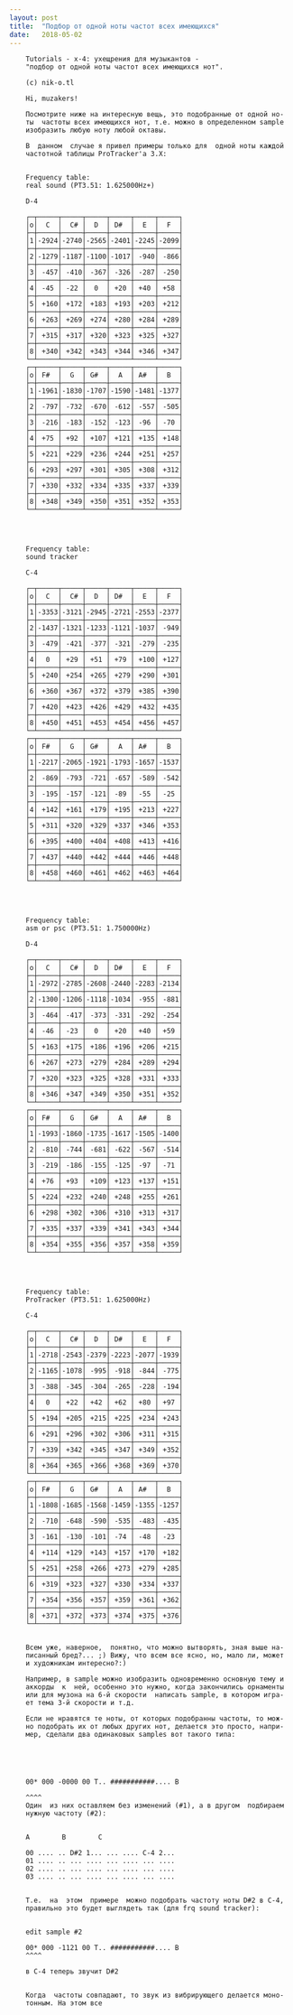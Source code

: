 ```yaml
---
layout: post
title:  "Подбор от одной ноты частот всех имеющихся"
date:   2018-05-02
---
```

		Tutorials - x-4: ухещрения для музыкантов - 
		"подбор от одной ноты частот всех имеющихся нот".

		(c) nik-o.tl

		Hi, muzakers!

		Посмотрите ниже на интересную вещь, это подобранные от одной но-
		ты  частоты всех имеющихся нот, т.е. можно в определенном sample
		изобразить любую ноту любой октавы.

		В  данном  случае я привел примеры только для  одной ноты каждой
		частотной таблицы ProTracker'a 3.X: 


		Frequency table:
		real sound (PT3.51: 1.625000Hz+)

		D-4

		┌─┬─────┬─────┬─────┬─────┬─────┬─────┐
		│o│  C  │  C# │  D  │ D#  │  E  │  F  │
		├─┼─────┼─────┼─────┼─────┼─────┼─────┤
		│1│-2924│-2740│-2565│-2401│-2245│-2099│
		├─┼─────┼─────┼─────┼─────┼─────┼─────┤
		│2│-1279│-1187│-1100│-1017│ -940│ -866│
		├─┼─────┼─────┼─────┼─────┼─────┼─────┤
		│3│ -457│ -410│ -367│ -326│ -287│ -250│
		├─┼─────┼─────┼─────┼─────┼─────┼─────┤
		│4│ -45 │ -22 │  0  │ +20 │ +40 │ +58 │
		├─┼─────┼─────┼─────┼─────┼─────┼─────┤
		│5│ +160│ +172│ +183│ +193│ +203│ +212│
		├─┼─────┼─────┼─────┼─────┼─────┼─────┤
		│6│ +263│ +269│ +274│ +280│ +284│ +289│
		├─┼─────┼─────┼─────┼─────┼─────┼─────┤
		│7│ +315│ +317│ +320│ +323│ +325│ +327│
		├─┼─────┼─────┼─────┼─────┼─────┼─────┤
		│8│ +340│ +342│ +343│ +344│ +346│ +347│
		└─┴─────┴─────┴─────┴─────┴─────┴─────┘
		┌─┬─────┬─────┬─────┬─────┬─────┬─────┐
		│o│ F#  │  G  │ G#  │  A  │ A#  │  B  │
		├─┼─────┼─────┼─────┼─────┼─────┼─────┤
		│1│-1961│-1830│-1707│-1590│-1481│-1377│
		├─┼─────┼─────┼─────┼─────┼─────┼─────┤
		│2│ -797│ -732│ -670│ -612│ -557│ -505│
		├─┼─────┼─────┼─────┼─────┼─────┼─────┤
		│3│ -216│ -183│ -152│ -123│ -96 │ -70 │
		├─┼─────┼─────┼─────┼─────┼─────┼─────┤
		│4│ +75 │ +92 │ +107│ +121│ +135│ +148│
		├─┼─────┼─────┼─────┼─────┼─────┼─────┤
		│5│ +221│ +229│ +236│ +244│ +251│ +257│
		├─┼─────┼─────┼─────┼─────┼─────┼─────┤
		│6│ +293│ +297│ +301│ +305│ +308│ +312│
		├─┼─────┼─────┼─────┼─────┼─────┼─────┤
		│7│ +330│ +332│ +334│ +335│ +337│ +339│
		├─┼─────┼─────┼─────┼─────┼─────┼─────┤
		│8│ +348│ +349│ +350│ +351│ +352│ +353│
		└─┴─────┴─────┴─────┴─────┴─────┴─────┘




		Frequency table:
		sound tracker

		C-4

		┌─┬─────┬─────┬─────┬─────┬─────┬─────┐
		│o│  C  │  C# │  D  │ D#  │  E  │  F  │
		├─┼─────┼─────┼─────┼─────┼─────┼─────┤
		│1│-3353│-3121│-2945│-2721│-2553│-2377│
		├─┼─────┼─────┼─────┼─────┼─────┼─────┤
		│2│-1437│-1321│-1233│-1121│-1037│ -949│
		├─┼─────┼─────┼─────┼─────┼─────┼─────┤
		│3│ -479│ -421│ -377│ -321│ -279│ -235│
		├─┼─────┼─────┼─────┼─────┼─────┼─────┤
		│4│  0  │ +29 │ +51 │ +79 │ +100│ +127│
		├─┼─────┼─────┼─────┼─────┼─────┼─────┤
		│5│ +240│ +254│ +265│ +279│ +290│ +301│
		├─┼─────┼─────┼─────┼─────┼─────┼─────┤
		│6│ +360│ +367│ +372│ +379│ +385│ +390│
		├─┼─────┼─────┼─────┼─────┼─────┼─────┤
		│7│ +420│ +423│ +426│ +429│ +432│ +435│
		├─┼─────┼─────┼─────┼─────┼─────┼─────┤
		│8│ +450│ +451│ +453│ +454│ +456│ +457│
		└─┴─────┴─────┴─────┴─────┴─────┴─────┘
		┌─┬─────┬─────┬─────┬─────┬─────┬─────┐
		│o│ F#  │  G  │ G#  │  A  │ A#  │  B  │
		├─┼─────┼─────┼─────┼─────┼─────┼─────┤
		│1│-2217│-2065│-1921│-1793│-1657│-1537│
		├─┼─────┼─────┼─────┼─────┼─────┼─────┤
		│2│ -869│ -793│ -721│ -657│ -589│ -542│
		├─┼─────┼─────┼─────┼─────┼─────┼─────┤
		│3│ -195│ -157│ -121│ -89 │ -55 │ -25 │
		├─┼─────┼─────┼─────┼─────┼─────┼─────┤
		│4│ +142│ +161│ +179│ +195│ +213│ +227│
		├─┼─────┼─────┼─────┼─────┼─────┼─────┤
		│5│ +311│ +320│ +329│ +337│ +346│ +353│
		├─┼─────┼─────┼─────┼─────┼─────┼─────┤
		│6│ +395│ +400│ +404│ +408│ +413│ +416│
		├─┼─────┼─────┼─────┼─────┼─────┼─────┤
		│7│ +437│ +440│ +442│ +444│ +446│ +448│
		├─┼─────┼─────┼─────┼─────┼─────┼─────┤
		│8│ +458│ +460│ +461│ +462│ +463│ +464│
		└─┴─────┴─────┴─────┴─────┴─────┴─────┘




		Frequency table:
		asm or psc (PT3.51: 1.750000Hz)

		D-4

		┌─┬─────┬─────┬─────┬─────┬─────┬─────┐
		│o│  C  │  C# │  D  │ D#  │  E  │  F  │
		├─┼─────┼─────┼─────┼─────┼─────┼─────┤
		│1│-2972│-2785│-2608│-2440│-2283│-2134│
		├─┼─────┼─────┼─────┼─────┼─────┼─────┤
		│2│-1300│-1206│-1118│-1034│ -955│ -881│
		├─┼─────┼─────┼─────┼─────┼─────┼─────┤
		│3│ -464│ -417│ -373│ -331│ -292│ -254│
		├─┼─────┼─────┼─────┼─────┼─────┼─────┤
		│4│ -46 │ -23 │  0  │ +20 │ +40 │ +59 │
		├─┼─────┼─────┼─────┼─────┼─────┼─────┤
		│5│ +163│ +175│ +186│ +196│ +206│ +215│
		├─┼─────┼─────┼─────┼─────┼─────┼─────┤
		│6│ +267│ +273│ +279│ +284│ +289│ +294│
		├─┼─────┼─────┼─────┼─────┼─────┼─────┤
		│7│ +320│ +323│ +325│ +328│ +331│ +333│
		├─┼─────┼─────┼─────┼─────┼─────┼─────┤
		│8│ +346│ +347│ +349│ +350│ +351│ +352│
		└─┴─────┴─────┴─────┴─────┴─────┴─────┘
		┌─┬─────┬─────┬─────┬─────┬─────┬─────┐
		│o│ F#  │  G  │ G#  │  A  │ A#  │  B  │
		├─┼─────┼─────┼─────┼─────┼─────┼─────┤
		│1│-1993│-1860│-1735│-1617│-1505│-1400│
		├─┼─────┼─────┼─────┼─────┼─────┼─────┤
		│2│ -810│ -744│ -681│ -622│ -567│ -514│
		├─┼─────┼─────┼─────┼─────┼─────┼─────┤
		│3│ -219│ -186│ -155│ -125│ -97 │ -71 │
		├─┼─────┼─────┼─────┼─────┼─────┼─────┤
		│4│ +76 │ +93 │ +109│ +123│ +137│ +151│
		├─┼─────┼─────┼─────┼─────┼─────┼─────┤
		│5│ +224│ +232│ +240│ +248│ +255│ +261│
		├─┼─────┼─────┼─────┼─────┼─────┼─────┤
		│6│ +298│ +302│ +306│ +310│ +313│ +317│
		├─┼─────┼─────┼─────┼─────┼─────┼─────┤
		│7│ +335│ +337│ +339│ +341│ +343│ +344│
		├─┼─────┼─────┼─────┼─────┼─────┼─────┤
		│8│ +354│ +355│ +356│ +357│ +358│ +359│
		└─┴─────┴─────┴─────┴─────┴─────┴─────┘




		Frequency table:
		ProTracker (PT3.51: 1.625000Hz)

		C-4

		┌─┬─────┬─────┬─────┬─────┬─────┬─────┐
		│o│  C  │  C# │  D  │ D#  │  E  │  F  │
		├─┼─────┼─────┼─────┼─────┼─────┼─────┤
		│1│-2718│-2543│-2379│-2223│-2077│-1939│
		├─┼─────┼─────┼─────┼─────┼─────┼─────┤
		│2│-1165│-1078│ -995│ -918│ -844│ -775│
		├─┼─────┼─────┼─────┼─────┼─────┼─────┤
		│3│ -388│ -345│ -304│ -265│ -228│ -194│
		├─┼─────┼─────┼─────┼─────┼─────┼─────┤
		│4│  0  │ +22 │ +42 │ +62 │ +80 │ +97 │
		├─┼─────┼─────┼─────┼─────┼─────┼─────┤
		│5│ +194│ +205│ +215│ +225│ +234│ +243│
		├─┼─────┼─────┼─────┼─────┼─────┼─────┤
		│6│ +291│ +296│ +302│ +306│ +311│ +315│
		├─┼─────┼─────┼─────┼─────┼─────┼─────┤
		│7│ +339│ +342│ +345│ +347│ +349│ +352│
		├─┼─────┼─────┼─────┼─────┼─────┼─────┤
		│8│ +364│ +365│ +366│ +368│ +369│ +370│
		└─┴─────┴─────┴─────┴─────┴─────┴─────┘
		┌─┬─────┬─────┬─────┬─────┬─────┬─────┐
		│o│ F#  │  G  │ G#  │  A  │ A#  │  B  │
		├─┼─────┼─────┼─────┼─────┼─────┼─────┤
		│1│-1808│-1685│-1568│-1459│-1355│-1257│
		├─┼─────┼─────┼─────┼─────┼─────┼─────┤
		│2│ -710│ -648│ -590│ -535│ -483│ -435│
		├─┼─────┼─────┼─────┼─────┼─────┼─────┤
		│3│ -161│ -130│ -101│ -74 │ -48 │ -23 │
		├─┼─────┼─────┼─────┼─────┼─────┼─────┤
		│4│ +114│ +129│ +143│ +157│ +170│ +182│
		├─┼─────┼─────┼─────┼─────┼─────┼─────┤
		│5│ +251│ +258│ +266│ +273│ +279│ +285│
		├─┼─────┼─────┼─────┼─────┼─────┼─────┤
		│6│ +319│ +323│ +327│ +330│ +334│ +337│
		├─┼─────┼─────┼─────┼─────┼─────┼─────┤
		│7│ +354│ +356│ +357│ +359│ +361│ +362│
		├─┼─────┼─────┼─────┼─────┼─────┼─────┤
		│8│ +371│ +372│ +373│ +374│ +375│ +376│
		└─┴─────┴─────┴─────┴─────┴─────┴─────┘


		Всем уже, наверное,  понятно, что можно вытворять, зная выше на-
		писанный бред?... ;) Вижу, что всем все ясно, но, мало ли, может
		и художникам интересно?:)

		Например, в sample можно изобразить одновременно основную тему и
		аккорды  к  ней, особенно это нужно, когда закончились орнаменты
		или для музона на 6-й скорости  написать sample, в котором игра-
		ет тема 3-й скорости и т.д.

		Если не нравятся те ноты, от которых подобранны частоты, то мож-
		но подобрать их от любых других нот, делается это просто, напри-
		мер, сделали два одинаковых samples вот такого типа:





		00* 000 -0000 00 T.. ###########.... B

		^^^^
		Один  из них оставляем без изменений (#1), а в другом  подбираем
		нужную частоту (#2):


		A        B        C

		00 .... .. D#2 1... ... .... C-4 2...
		01 .... .. ... .... ... .... ... ....
		02 .... .. ... .... ... .... ... ....
		03 .... .. ... .... ... .... ... ....


		Т.е.  на  этом  примере  можно подобрать частоту ноты D#2 в C-4,
		правильно это будет выглядеть так (для frq sound tracker):


		edit sample #2

		00* 000 -1121 00 T.. ###########.... B
		^^^^

		в C-4 теперь звучит D#2


		Когда  частоты совпадают, то звук из вибрирующего делается моно-
		тонным. На этом все                                                                     
